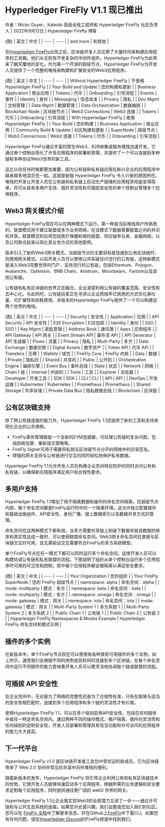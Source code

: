 # Hyperledger FireFly V1.1 现已推出
作者：Nicko Guyer，Kaleido 高级全栈工程师和 Hyperledger FireFly 社区负责人 | 2022年9月12日 | Hyperledger Firefly 博客

(图)
|  英文   | 中文  |
|  ----  | ----  |
| and more  | 和其他 |

在[Hyperledger FireFly](https://www.hyperledger.org/use/firefly)出现之前，区块链开发人员花费了大量时间来构建应用程序的工具箱。他们从无到有开发复杂的中间件组件。Hyperledger FireFly为此带来了翻天覆地的变化。作为第一个开源的超级节点，Hyperledger FireFly为开发人员提供了一个完整的堆栈来构建和扩展安全的Web3应用程序。

(图)
|  英文   | 中文  |
|  ----  | ----  |
| Without Hyperledger FireFly | 不使用 Hyperledger FireFly |
| Your Build and Update | 您的构建和更新 |
| Business Application | 商业应用 |
| Tokens | 代币 |
| Onboarding | 引导流程 |
| Events | 事件 |
| Identity | 身份 |
| Messaging | 信息收发 |
| Privacy | 隐私 |
| Doc Mgmt | 文档管理 |
| Data Mgmt | 数据管理 |
| Data Orchestration | 数据编排 |
| Blockchain Node | 区块链节点 |
| Web3 Connections | Web3 连接 |
| Tokens | 代币 |
| Onboarding | 引导流程 |
| With Hyperledger FireFly  | 使用 Hyperledger FireFly |
| Your Build | 您的构建 |
| Business Application | 商业应用 |
| Community Build & Update | 社区构建和更新 |
| SuperNode | 超级节点 |
| Web3 Connections | Web3 连接 |
| Tokens | 代币 |
| Onboarding | 引导流程 |

Hyperledger FireFly通过丰富的原生Web3、B2B和集成服务堆栈加速开发。它通过单个控制台简化了许多应用程序的部署和管理，并提供了一个可以连接到多种链和多种协议Web3世界的新工具。

这比以往任何时候都更加重要，因为公有链和私有链应用在新兴企业的应用程序中越来越多地混合在一起。这就是新版 Hyperledger FireFly 令人兴奋的原因所在。堆栈的开发让开发人员在公有链和私有链上启动生产就绪的应用程序彻底变得简单，并可从具有多用户支持、插件灵活性和可插拔安全性的单个控制台管理多个应用程序。

## Web3 网关模式介绍
Hyperledger FireFly现在可以在两种模式下运行。第一种是当前堆栈用户所熟悉的。联盟模式用于建立联盟或多方业务网络，在该模式下数据需要联盟之间的共识和共享。联盟模式的应用包括医疗保健和保险联盟、供应链参与者、金融网络，以及公司联合起来以简化其业务方式的其他案例。

版本引入了新的Web3网关模式。当超级节点的主要目标是连接到公有区块链时，则使用网关模式。以前开发人员可以使用公共系链访问流行的公有链，这种新模式是进入Web3完整世界的门户，支持流行的公有链，包括Ethereum、Polygon、Avalanche、Optimism、BNB Chain、Arbitrum、Moonbeam、Fantom以及其他公有链。

公有链和私有区块链的世界正在融合。企业渴望利用公有链的覆盖范围、安全性和去中心化。与此同时，公有链玩家正在寻求以企业网络早已熟悉的方式优化吞吐量、可扩展性和损耗费用。本版本的Hyperledger FireFly提供了一个可以构建这两个世界的堆栈。

(图)
|  英文   | 中文  |
|  ----  | ----  |
| Security | 安全性 |
| Application | 应用 |
| API Security  | API 安全性 |
| E2E Encryption | E2E加密 |
| Identity | 身份 |
| SSO | SSO |
| Key Mgmt | 密匙管理 |
| Address Book | 通讯簿 |
| Apps | 应用程序 |
| API Gateway | API 网关 |
| Event Stream API | 事件流 API |
| API Generator | API 生成器 |
| Flows | 流量 |
| Privacy | 隐私 |
| Multi-Party | 多方 |
| Data Exchange | 数据交换 |
| Digital Assets | 数字资产 |
| Token API | 代币 API |
| Transfers | 迁移 |
| Wallets | 钱包 |
| FireFly Core | FireFly 内核 |
| Data | 数据 |
| Private | 隐私的 |
| Shared | 共享的 |
| Public | 公开的 |
| Orchestration Engine | 编排引擎 |
| Event Bus | 事件总线 |
| State | 状态 |
| Network | 网络 |
| Chain | 链 |
| Internal | 内部的 |
| Tools | 工具 |
| Explorer | 浏览器 |
| Developer | 开发工具 |
| SDK | SDK |
| CLI | CLI |
| API | API |
| DevOps | 开发运维 |
| Kubernetes | Kubernetes |
| Prometheus | Prometheus |
| Shared Storage | 共享存储 |
| Private Data Bus | 隐私数据总线 |
| Blockchain | 区块链 |

## 公有区块链支持
除了跨公有链连接的能力外，Hyperledger FireFly 1.1还提供了新的工具和支持来简化企业的公共用例。

- FireFly事务管理器是一个全新的EVM连接器，可处理公有链的复杂问题，包括损耗估算、重新提交策略等。 
- FireFly Signer可用于需要将私钥与区块链节点分开的网络中的交易签名。
- 增强的网关支持与公有链进行交互的同时轻松地保护私有数据。

Hyperleger FireFly 1.1允许开发人员在构建企业空间特定防护的同时访问公有和私有链，以确保新应用程序满足用户和合规性要求。

## 多用户支持
Hyperledger FireFly 1.1增加了用于隔离数据和操作的命名空间隔离。在超级节点内部，每个命名空间都是FireFly运行时中的一个隔离环境。这允许独立配置插件和基础设施组件、API安全性、身份广播、链上数据索引以及数据共享方式的管理。

命名空间在这两种模式下都有效。当多方需要共享链上和链下数据并就该数据的排序和真实性达成一致时，可以使用联盟命名空间。Web3网关命名空间在直接与区块链交互时可用，且无需假设交互需要符合FireFly的多方系统模型。

单个FireFly节点在任一模式下都可以同时运行多个命名空间。这使开发人员可以构建协调公有链和私有联盟的流程。下图说明了组织从单个控制台运行多个应用程序时可用的可见性和控制，其中每个应用程序都会被隔离以满足安全要求。

(图)
|  英文   | 中文  |
|  ----  | ----  |
| Your Organization | 您的组织 |
| Your FireFly SuperNode | 您的 FireFly 超级节点 |
| namespace: alpha | 命名空间：alpha |
| mode: multiparty | 模式：多方 |
| namespace: beta | 命名空间：beta |
| mode: multiparty | 模式：多方 |
| namespace: omega | 命名空间：omega |
| mode: gateway | 模式：网关 |
| namespace: iota | 命名空间：iota |
| mode: gateway | 模式：网关 |
| Multi-Party System 1 | 多方系统 1 |
| Multi-Party System 2 | 多方系统 2 |
| Public Chain 1 | 公有链 1 |
| Public Chain 2 | 公有链 2 |
| Hyperledger FireFly Namespaces & Modes Example | Hyperledger FireFly 命名空间和模式示例 |

## 插件的多个实例
在新版本中，单个FireFly节点现在可以使用有各种类型可用插件的多个实例。如上所示，通常我们会根据不同的用例或目标同时连接到多个区块链。在每个命名空间中运行不同插件的能力意味着开发人员可以更灵活地协调每个链或联盟的流程。

## 可插拔 API 安全性
在企业空间中，无论是为了网络的完整性还是为了合规性标准，只有在能够与适当的安全性相匹配时，连接到多个应用程序和多个链的灵活性才有价值。

使用Hyperledger FireFly 1.1，可以在多个级别启用API安全性，包括在任何服务中或任一特定命名空间内。通过两种不同的操作模式、租户隔离、插件的灵活性和任何级别的定制安全性，开发人员部署和管理具有恰当功能和许可访问的应用程序的能力大大提高。

## 下一代平台
Hyperledger FireFly v1.0 是区块链开发者工具包中受欢迎的新成员。它为区块链带来了 Web 2.0 空间中常见的丰富中间件堆栈的便利。

随着新版本的发布，Hyperledger FireFly 将引导企业利用公有和私有区块链技术的优势。它使开发人员能够快速启动多个应用程序，根据所需的业务逻辑和安全要求定制每个应用程序，同时提供通往更广阔的 web3 世界的网关。

Hyperledger FireFly 1.1让企业离实现Web3的全部潜力又进了一步——通过许可链和与公共生态系统的连接。如果您对此感兴趣，我们会邀请您加入我们的社区。您可以在 [FireFly 文档](https://hyperledger.github.io/firefly/)中了解更多信息，并在Github上[FireFly](https://github.com/hyperledger/firefly)中下载CLI。如果您有任何问题，请在[Hyperledger Discord](https://discord.com/channels/905194001349627914/928377875827154984)的FireFly频道中找到我们。
